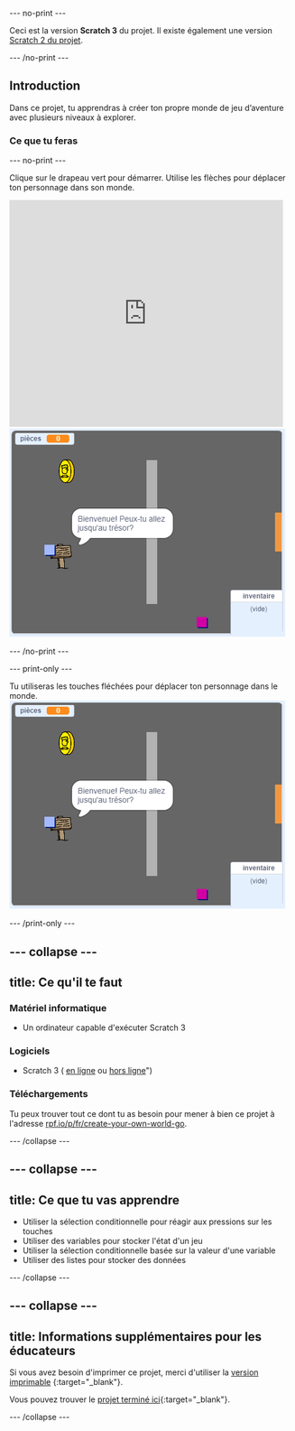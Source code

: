 \--- no-print \---

Ceci est la version **Scratch 3** du projet. Il existe également une version [Scratch 2 du projet](https://projects.raspberrypi.org/en/projects/create-your-own-world-scratch2).

\--- /no-print \---

## Introduction

Dans ce projet, tu apprendras à créer ton propre monde de jeu d’aventure avec plusieurs niveaux à explorer.

### Ce que tu feras

\--- no-print \---

Clique sur le drapeau vert pour démarrer. Utilise les flèches pour déplacer ton personnage dans son monde.

<div class="scratch-preview">
  <iframe allowtransparency="true" width="485" height="402" src="https://scratch.mit.edu/projects/embed/258757783/?autostart=false" frameborder="0" scrolling="no"></iframe>
  <img src="images/showcase.png">
</div>

\--- /no-print \---

\--- print-only \---

Tu utiliseras les touches fléchées pour déplacer ton personnage dans le monde. ![showcase.png](images/showcase.png)

\--- /print-only \---

## \--- collapse \---

## title: Ce qu'il te faut

### Matériel informatique

- Un ordinateur capable d'exécuter Scratch 3

### Logiciels

- Scratch 3 ( [en ligne](http://rpf.io/scratchon) ou [hors ligne](http://rpf.io/scratchoff)")

### Téléchargements

Tu peux trouver tout ce dont tu as besoin pour mener à bien ce projet à l'adresse [rpf.io/p/fr/create-your-own-world-go](https://rpf.io/p/en/create-your-own-world-go).

\--- /collapse \---

## \--- collapse \---

## title: Ce que tu vas apprendre

- Utiliser la sélection conditionnelle pour réagir aux pressions sur les touches
- Utiliser des variables pour stocker l'état d'un jeu
- Utiliser la sélection conditionnelle basée sur la valeur d'une variable
- Utiliser des listes pour stocker des données

\--- /collapse \---

## \--- collapse \---

## title: Informations supplémentaires pour les éducateurs

Si vous avez besoin d'imprimer ce projet, merci d'utiliser la [version imprimable](https://projects.raspberrypi.org/en/projects/create-your-own-world/print) {:target="_blank"}.

Vous pouvez trouver le [projet terminé ici](https://rpf.io/p/en/create-your-own-world-get){:target="_blank"}.

\--- /collapse \---
